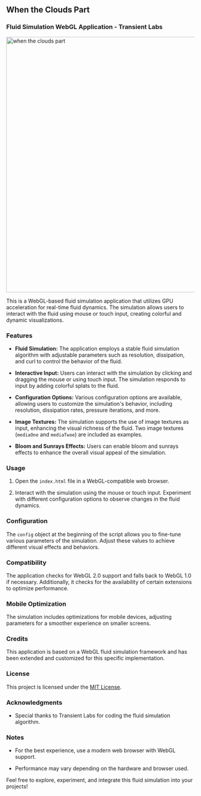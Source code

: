 ## When the Clouds Part
### Fluid Simulation WebGL Application - Transient Labs
<img width="681" alt="when the clouds part" src="https://github.com/0xambr0sia/whenthecloudspart/assets/147129231/22cf18cd-08d7-46c2-91c9-c1242f7cd415">

This is a WebGL-based fluid simulation application that utilizes GPU acceleration for real-time fluid dynamics. The simulation allows users to interact with the fluid using mouse or touch input, creating colorful and dynamic visualizations.

### Features

- **Fluid Simulation:** The application employs a stable fluid simulation algorithm with adjustable parameters such as resolution, dissipation, and curl to control the behavior of the fluid.

- **Interactive Input:** Users can interact with the simulation by clicking and dragging the mouse or using touch input. The simulation responds to input by adding colorful splats to the fluid.

- **Configuration Options:** Various configuration options are available, allowing users to customize the simulation's behavior, including resolution, dissipation rates, pressure iterations, and more.

- **Image Textures:** The simulation supports the use of image textures as input, enhancing the visual richness of the fluid. Two image textures (`mediaOne` and `mediaTwoe`) are included as examples.

- **Bloom and Sunrays Effects:** Users can enable bloom and sunrays effects to enhance the overall visual appeal of the simulation.

### Usage

1. Open the `index.html` file in a WebGL-compatible web browser.

2. Interact with the simulation using the mouse or touch input. Experiment with different configuration options to observe changes in the fluid dynamics.

### Configuration

The `config` object at the beginning of the script allows you to fine-tune various parameters of the simulation. Adjust these values to achieve different visual effects and behaviors.

### Compatibility

The application checks for WebGL 2.0 support and falls back to WebGL 1.0 if necessary. Additionally, it checks for the availability of certain extensions to optimize performance.

### Mobile Optimization

The simulation includes optimizations for mobile devices, adjusting parameters for a smoother experience on smaller screens.

### Credits

This application is based on a WebGL fluid simulation framework and has been extended and customized for this specific implementation.

### License

This project is licensed under the [MIT License](LICENSE).

### Acknowledgments


- Special thanks to Transient Labs for coding the fluid simulation algorithm.

### Notes

- For the best experience, use a modern web browser with WebGL support.

- Performance may vary depending on the hardware and browser used.

Feel free to explore, experiment, and integrate this fluid simulation into your projects!
